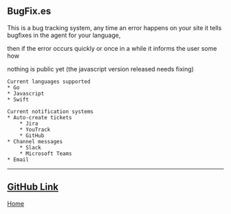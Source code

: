 ## BugFix.es  
This is a bug tracking system, any time an error happens on your site it tells bugfixes in the agent for your language, 

then if the error occurs quickly or once in a while it informs the user some how

nothing is public yet (the javascript version released needs fixing)

```
Current languages supported
* Go
* Javascript
* Swift
```

```
Current notification systems
* Auto-create tickets
    * Jira
    * YouTrack
    * GitHub
* Channel messages
    * Slack
    * Microsoft Teams
* Email
```

---
[GitHub Link](https://github.com/bugfixes)
---
[Home](/)
